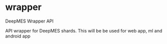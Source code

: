 # wrapper
DeepMES Wrapper API

API wrapper for DeepMES shards. This will be be used for web app, ml and android app
